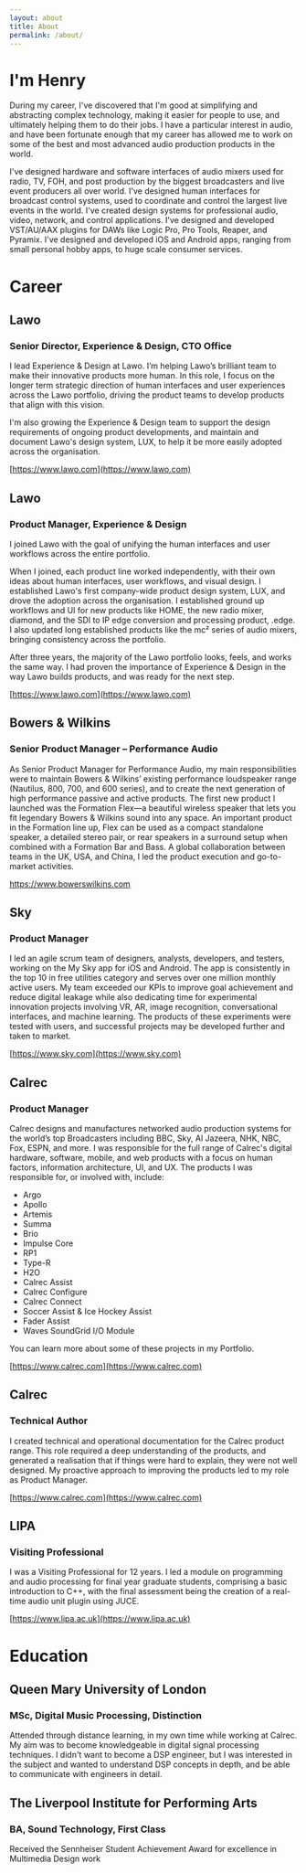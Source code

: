```yaml
---
layout: about
title: About
permalink: /about/
---
```


# I'm Henry

During my career, I've discovered that I'm good at simplifying and abstracting complex technology, making it easier for people to use, and ultimately helping them to do their jobs. I have a particular interest in audio, and have been fortunate enough that my career has allowed me to work on some of the best and most advanced audio production products in the world.

I've designed hardware and software interfaces of audio mixers used for radio, TV, FOH, and post production by the biggest broadcasters and live event producers all over world. I've designed human interfaces for broadcast control systems, used to coordinate and control the largest live events in the world. I've created design systems for professional audio, video, network, and control applications. I've designed and developed VST/AU/AAX plugins for DAWs like Logic Pro, Pro Tools, Reaper, and Pyramix. I've designed and developed iOS and Android apps, ranging from small personal hobby apps, to huge scale consumer services.

# Career

## Lawo
### Senior Director, Experience & Design, CTO Office

I lead Experience & Design at Lawo. I’m helping Lawo’s brilliant team to make their innovative products more human. In this role, I focus on the longer term strategic direction of human interfaces and user experiences across the Lawo portfolio, driving the product teams to develop products that align with this vision.

I'm also growing the Experience & Design team to support the design requirements of ongoing product developments, and maintain and document Lawo's design system, LUX, to help it be more easily adopted across the organisation. 

[https://www.lawo.com](https://www.lawo.com)

## Lawo
### Product Manager, Experience & Design

I joined Lawo with the goal of unifying the human interfaces and user workflows across the entire portfolio. 

When I joined, each product line worked independently, with their own ideas about human interfaces, user workflows, and visual design. I established Lawo's first company-wide product design system, LUX, and drove the adoption across the organisation. I established ground up workflows and UI for new products like HOME, the new radio mixer, diamond, and the SDI to IP edge conversion and processing product, .edge. I also updated long established products like the mc² series of audio mixers, bringing consistency across the portfolio.

After three years, the majority of the Lawo portfolio looks, feels, and works the same way. I had proven the importance of Experience & Design in the way Lawo builds products, and was ready for the next step.

[https://www.lawo.com](https://www.lawo.com)

## Bowers & Wilkins
### Senior Product Manager – Performance Audio

As Senior Product Manager for Performance Audio, my main responsibilities were to maintain Bowers & Wilkins’ existing performance loudspeaker range (Nautilus, 800, 700, and 600 series), and to create the next generation of high performance passive and active products. The first new product I launched was the Formation Flex—a beautiful wireless speaker that lets you fit legendary Bowers & Wilkins sound into any space. An important product in the Formation line up, Flex can be used as a compact standalone speaker, a detailed stereo pair, or rear speakers in a surround setup when combined with a Formation Bar and Bass. A global collaboration between teams in the UK, USA, and China, I led the product execution and go-to-market activities.

[https://www.bowerswilkins.com ](https://www.bowerswilkins.com)

## Sky
### Product Manager

I led an agile scrum team of designers, analysts, developers, and testers, working on the My Sky app for iOS and Android. The app is consistently in the top 10 in free utilities category and serves over one million monthly active users. My team exceeded our KPIs to improve goal achievement and reduce digital leakage while also dedicating time for experimental innovation projects involving VR, AR, image recognition, conversational interfaces, and machine learning. The products of these experiments were tested with users, and successful projects may be developed further and taken to market.

[https://www.sky.com](https://www.sky.com)

## Calrec
### Product Manager

Calrec designs and manufactures networked audio production systems for the world’s top Broadcasters including BBC, Sky, Al Jazeera, NHK, NBC, Fox, ESPN, and more. I was responsible for the full range of Calrec's digital hardware, software, mobile, and web products with a focus on human factors, information architecture, UI, and UX. The products I was responsible for, or involved with, include:

- Argo
- Apollo
- Artemis
- Summa
- Brio
- Impulse Core
- RP1
- Type-R
- H2O
- Calrec Assist
- Calrec Configure
- Calrec Connect
- Soccer Assist & Ice Hockey Assist
- Fader Assist
- Waves SoundGrid I/O Module

You can learn more about some of these projects in my Portfolio.

[https://www.calrec.com](https://www.calrec.com)

## Calrec
### Technical Author

I created technical and operational documentation for the Calrec product range. This role required a deep understanding of the products, and generated a realisation that if things were hard to explain, they were not well designed. My proactive approach to improving the products led to my role as Product Manager.

[https://www.calrec.com](https://www.calrec.com)

## LIPA
### Visiting Professional

I was a Visiting Professional for 12 years. I led a module on programming and audio processing for final year graduate students, comprising a basic introduction to C++, with the final assessment being the creation of a real-time audio unit plugin using JUCE. 

[https://www.lipa.ac.uk](https://www.lipa.ac.uk)

# Education

## Queen Mary University of London
### MSc, Digital Music Processing, Distinction

Attended through distance learning, in my own time while working at Calrec. My aim was to become knowledgeable in digital signal processing techniques. I didn't want to become a DSP engineer, but I was interested in the subject and wanted to understand DSP concepts in depth, and be able to communicate with engineers in detail.

## The Liverpool Institute for Performing Arts
### BA, Sound Technology, First Class

Received the Sennheiser Student Achievement Award for excellence in Multimedia Design work
